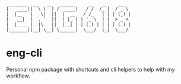 
```
 _______  __   __   ______     __   __    ___   
|   ____||  \ |  | /  ____|   / /  /_ |  / _ \  
|  |__   |   \|  ||  |  __   / /_   | | | (_) |
|   __|  |  . `  ||  | |_ | | '_ \  | |  > _ <  
|  |____ |  |\   ||  |__| | | (_) | | | | (_) |
|_______||__| \__| \______|  \___/  |_|  \___/  
```

# eng-cli
Personal npm package with shortcuts and cli helpers to help with my workflow.
